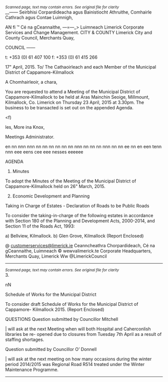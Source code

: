*<small>Scanned page, text may contain errors. See original file for clarity</small>*  
__—_—_ Seirbhisi Corpardideacha agus Bainistiocht Athruithe,
Comhairle Cathrach agus Contae Luimnigh,

AN fi ™ Cé na gCeannaithe,
—=—_> Luimneach
Limerick Corporate Services and Change Management.
CITY & COUNTY Limerick City and County Council,
Merchants Quay,

COUNCIL ——

t: +353 (0) 61 407 100
f: +353 (0) 61 415 266

17" April, 2015.
To/ The Cathaoirleach and each Member of the Municipal
District of Cappamore-Kilmallock

A Chomhairleoir, a chara,

You are requested to attend a Meeting of the Municipal District of Cappamore-Kilmallock to be
held at Aras Mainchin Seoige, Millmount, Kilmallock, Co. Limerick on Thursday 23 April,
2015 at 3.30pm. The business to be transacted is set out on the appended Agenda.

<f)

les, More
ina Knox,

Meetings Administrator.

en nn nnn nnn nn nn nn nn nn nn nnn nn nn nn nnn nn nn ee nn en een tenn nnn eee eens cee eee nesses eeeeee

AGENDA

1. Minutes

To adopt the Minutes of the Meeting of the Municipal District of Cappamore-Kilmallock
held on 26" March, 2015.

2. Economic Development and Planning

Taking in Charge of Estates - Declaration of Roads to be Public Roads

To consider the taking-in-charge of the following estates in accordance with Section 180
of the Planning and Development Acts, 2000-2014, and Section 11 of the Roads Act,
1993:

a) Bellview, Kilmallock.
b) Glen Grove, Kilmallock
(Report Enclosed)

@ customerservices@limerick.ie
Ceanncheathra Chorpardideach, Cé na gCeannaithe, Luimneach © wewvalimerick.te
Corporate Headquarters, Merchants Quay, Limerick Ww @LimerickCouncil

---
*<small>Scanned page, text may contain errors. See original file for clarity</small>*  
3.

nN

Schedule of Works for the Municipal District

To consider draft Schedule of Works for the Municipal District of Cappamore-
Kilmallock 2015.
(Report Enclosed)

QUESTIONS
Question submitted by Councillor Mitchell

| will ask at the next Meeting when will both Hospital and Caherconlish libraries be re-
opened due to closures from Tuesday 7th April as a result of staffing shortages.

Question submitted by Councillor O’ Donnell

| will ask at the next meeting on how many occasions during the winter period 2014/2015
was Regional Road R514 treated under the Winter Maintenance Programme.

---
